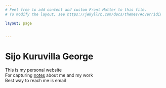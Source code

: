 ```yaml
---
# Feel free to add content and custom Front Matter to this file.
# To modify the layout, see https://jekyllrb.com/docs/themes/#overriding-theme-defaults

layout: page


---
```


# Sijo Kuruvilla George

This is my personal website <br>
For capturing [notes](https://notes.sijokuruvilla.in/) about me and my work <br>
Best way to reach me is email<br>

<!---[Connect](https://www.sijokuruvilla.in/connect) \| [Blog](http://notes.sijokuruvilla.in/) \| [Profile](https://www.sijokuruvilla.in/profile) \| [Notes](https://www.sijokuruvilla.in/notes) 


<!--

Connect
And now looking at replacing this with a bot implementation <br>

To have yourself added to my contact book - Link 

-->
